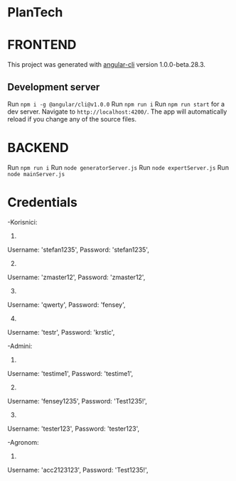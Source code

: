 # PlanTech



# FRONTEND
This project was generated with [angular-cli](https://github.com/angular/angular-cli) version 1.0.0-beta.28.3.

## Development server
Run `npm i -g @angular/cli@v1.0.0` 
Run `npm run i`
Run `npm run start` for a dev server. Navigate to `http://localhost:4200/`. The app will automatically reload if you change any of the source files.


# BACKEND

Run `npm run i`
Run `node generatorServer.js`
Run `node expertServer.js` 
Run `node mainServer.js` 



# Credentials

-Korisnici:
 
 1)
 Username: 'stefan1235',
 Password: 'stefan1235',
 
 2)
 Username: 'zmaster12',
 Password: 'zmaster12',

3)
 Username: 'qwerty',
 Password: 'fensey',
	
4)
 Username: 'testr',
 Password: 'krstic',
	
-Admini:
	
1)
 Username: 'testime1',
 Password: 'testime1',
 
2)
 Username: 'fensey1235',
 Password: 'Test1235!',
	
3)
 Username: 'tester123',
 Password: 'tester123',
 
-Agronom:
	
1)
 Username: 'acc2123123',
 Password: 'Test1235!',